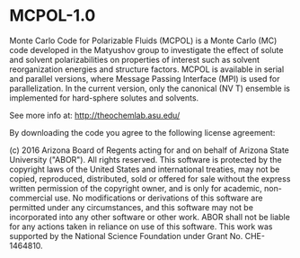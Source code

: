 # MCPOL-1.0

Monte Carlo Code for Polarizable Fluids (MCPOL) is a Monte Carlo (MC) code developed
in the Matyushov group to investigate the effect of solute and solvent polarizabilities on
properties of interest such as solvent reorganization energies and structure factors. MCPOL
is available in serial and parallel versions, where Message Passing Interface (MPI) is used for
parallelization. In the current version, only the canonical (NV T) ensemble is implemented
for hard-sphere solutes and solvents.

See more info at: http://theochemlab.asu.edu/

By downloading the code you agree to the following license agreement:

(c) 2016 Arizona Board of Regents acting for and on behalf of Arizona State University ("ABOR"). All rights reserved. This software is protected by the copyright laws of the United States and international treaties, may not be copied, reproduced, distributed, sold or offered for sale without the express written permission of the copyright owner, and is only for academic, non-commercial use. No modifications or derivations of this software are permitted under any circumstances, and this software may not be incorporated into any other software or other work. ABOR shall not be liable for any actions taken in reliance on use of this software. 
This work was supported by the National Science Foundation under Grant No. CHE-1464810.
